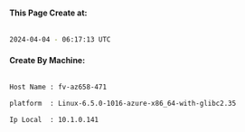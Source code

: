 
   
#### This Page Create at:

```bash

2024-04-04 - 06:17:13 UTC

```

#### Create By Machine:

```bash

Host Name : fv-az658-471

platform  : Linux-6.5.0-1016-azure-x86_64-with-glibc2.35

Ip Local  : 10.1.0.141

```

